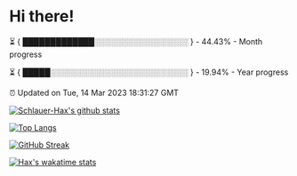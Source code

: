 # Hi there!

⏳ { █████████████░░░░░░░░░░░░░░░░░ } - 44.43% - Month progress

⏳ { █████░░░░░░░░░░░░░░░░░░░░░░░░░ } - 19.94% - Year progress

⏰ Updated on Tue, 14 Mar 2023 18:31:27 GMT


[![Schlauer-Hax's github stats](https://github-readme-stats.vercel.app/api?username=Schlauer-Hax&show_icons=true&theme=dark&count_private=true)](https://github.com/Schlauer-Hax)


[![Top Langs](https://github-readme-stats.vercel.app/api/top-langs/?username=Schlauer-Hax&layout=compact&theme=dark)](https://github.com/Schlauer-Hax?tab=repositories)

[![GitHub Streak](https://streak-stats.demolab.com?user=Schlauer-Hax&theme=dark)](https://git.io/streak-stats)

[![Hax's wakatime stats](https://github-readme-stats.vercel.app/api/wakatime?username=Hax&theme=dark)](https://wakatime.com/@Hax)

